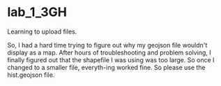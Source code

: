 lab_1_3GH
=========

Learning to upload files.

So, I had a hard time trying to figure out why my geojson file wouldn't display as a map. After hours of troubleshooting and problem solving, I finally figured out that the shapefile I was using was too large. So once I changed to a smaller file, everyth-ing worked fine. So please use the hist.geojson file.

